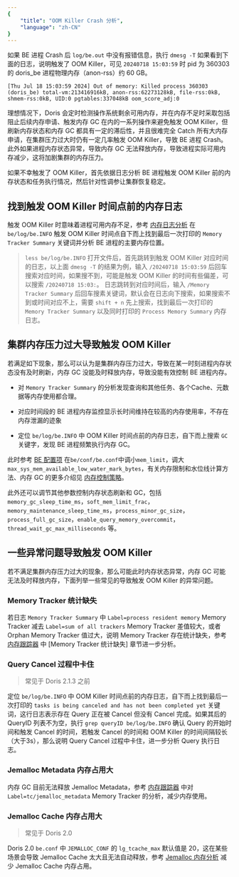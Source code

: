 ```yaml
---
{
    "title": "OOM Killer Crash 分析",
    "language": "zh-CN"
}
---
```


<!--
Licensed to the Apache Software Foundation (ASF) under one
or more contributor license agreements.  See the NOTICE file
distributed with this work for additional information
regarding copyright ownership.  The ASF licenses this file
to you under the Apache License, Version 2.0 (the
"License"); you may not use this file except in compliance
with the License.  You may obtain a copy of the License at

  http://www.apache.org/licenses/LICENSE-2.0

Unless required by applicable law or agreed to in writing,
software distributed under the License is distributed on an
"AS IS" BASIS, WITHOUT WARRANTIES OR CONDITIONS OF ANY
KIND, either express or implied.  See the License for the
specific language governing permissions and limitations
under the License.
-->

如果 BE 进程 Crash 后 `log/be.out` 中没有报错信息，执行 `dmesg -T` 如果看到下面的日志，说明触发了 OOM Killer，可见 `20240718 15:03:59` 时 pid 为 360303 的 doris_be 进程物理内存（anon-rss）约 60 GB。

```
[Thu Jul 18 15:03:59 2024] Out of memory: Killed process 360303 (doris_be) total-vm:213416916kB, anon-rss:62273128kB, file-rss:0kB, shmem-rss:0kB, UID:0 pgtables:337048kB oom_score_adj:0
```

理想情况下，Doris 会定时检测操作系统剩余可用内存，并在内存不足时采取包括阻止后续内存申请、触发内存 GC 在内的一系列操作来避免触发 OOM Killer，但刷新内存状态和内存 GC 都具有一定的滞后性，并且很难完全 Catch 所有大内存申请，在集群压力过大时仍有一定几率触发 OOM Killer，导致 BE 进程 Crash。此外如果进程内存状态异常，导致内存 GC 无法释放内存，导致进程实际可用内存减少，这将加剧集群的内存压力。

如果不幸触发了 OOM Killer，首先依据日志分析 BE 进程触发 OOM Killer 前的内存状态和任务执行情况，然后针对性调参让集群恢复稳定。

## 找到触发 OOM Killer 时间点前的内存日志

触发 OOM Killer 时意味着进程可用内存不足，参考 [内存日志分析](./memory-log-analysis.md) 在 `be/log/be.INFO` 触发 OOM Killer 时间点自下而上找到最后一次打印的 `Memory Tracker Summary` 关键词并分析 BE 进程的主要内存位置。

> `less be/log/be.INFO` 打开文件后，首先跳转到触发 OOM Killer 对应时间的日志，以上面 `dmesg -T` 的结果为例，输入 `/20240718 15:03:59` 后回车搜索对应时间，如果搜不到，可能是触发 OOM Killer 的时间有些偏差，可以搜索 `/20240718 15:03:`。 日志跳转到对应时间后，输入 `/Memory Tracker Summary` 后回车搜素关键词，默认会在日志向下搜索，如果搜索不到或时间对应不上，需要 `shift + n` 先上搜索，找到最后一次打印的 `Memory Tracker Summary` 以及同时打印的 `Process Memory Summary` 内存日志。

## 集群内存压力过大导致触发 OOM Killer

若满足如下现象，那么可以认为是集群内存压力过大，导致在某一时刻进程内存状态没有及时刷新，内存 GC 没能及时释放内存，导致没能有效控制 BE 进程内存。

- 对 `Memory Tracker Summary` 的分析发现查询和其他任务、各个Cache、元数据等内存使用都合理。

- 对应时间段的 BE 进程内存监控显示长时间维持在较高的内存使用率，不存在内存泄漏的迹象

- 定位 `be/log/be.INFO` 中 OOM Killer 时间点前的内存日志，自下而上搜索 `GC` 关键字，发现 BE 进程频繁执行内存 GC。

此时参考 [BE 配置项](../../admin-manual/config/be-config.md) 在`be/conf/be.conf`中调小`mem_limit`，调大 `max_sys_mem_available_low_water_mark_bytes`，有关内存限制和水位线计算方法、内存 GC 的更多介绍见 [内存控制策略](./memory-control-strategy.md)。

此外还可以调节其他参数控制内存状态刷新和 GC，包括 `memory_gc_sleep_time_ms`，`soft_mem_limit_frac`，`memory_maintenance_sleep_time_ms`，`process_minor_gc_size`，`process_full_gc_size`，`enable_query_memory_overcommit`，`thread_wait_gc_max_milliseconds` 等。

## 一些异常问题导致触发 OOM Killer

若不满足集群内存压力过大的现象，那么可能此时内存状态异常，内存 GC 可能无法及时释放内存，下面列举一些常见的导致触发 OOM Killer 的异常问题。

### Memory Tracker 统计缺失

若日志 `Memory Tracker Summary` 中 `Label=process resident memory` Memory Tracker 减去 `Label=sum of all trackers` Memory Tracker 差值较大，或者 Orphan Memory Tracker 值过大，说明 Memory Tracker 存在统计缺失，参考 [内存跟踪器](./memory-tracker.md) 中 [Memory Tracker 统计缺失] 章节进一步分析。

### Query Cancel 过程中卡住

> 常见于 Doris 2.1.3 之前

定位 `be/log/be.INFO` 中 OOM Killer 时间点前的内存日志，自下而上找到最后一次打印的 `tasks is being canceled and has not been completed yet` 关键词，这行日志表示存在 Query 正在被 Cancel 但没有 Cancel 完成。如果其后的 QueryID 列表不为空，执行 `grep queryID be/log/be.INFO` 确认 Query 的开始时间和触发 Cancel 的时间，若触发 Cancel 的时间和 OOM Killer 的时间间隔较长（大于3s），那么说明 Query Cancel 过程中卡住，进一步分析 Query 执行日志。

### Jemalloc Metadata 内存占用大

内存 GC 目前无法释放 Jemalloc Metadata，参考 [内存跟踪器](./memory-tracker.md) 中对 `Label=tc/jemalloc_metadata` Memory Tracker 的分析，减少内存使用。

### Jemalloc Cache 内存占用大

> 常见于 Doris 2.0

Doris 2.0 `be.conf` 中 `JEMALLOC_CONF` 的 `lg_tcache_max` 默认值是 20，这在某些场景会导致 Jemalloc Cache 太大且无法自动释放，参考 [Jemalloc 内存分析](./jemalloc-memory-analysis.md) 减少 Jemalloc Cache 内存占用。
